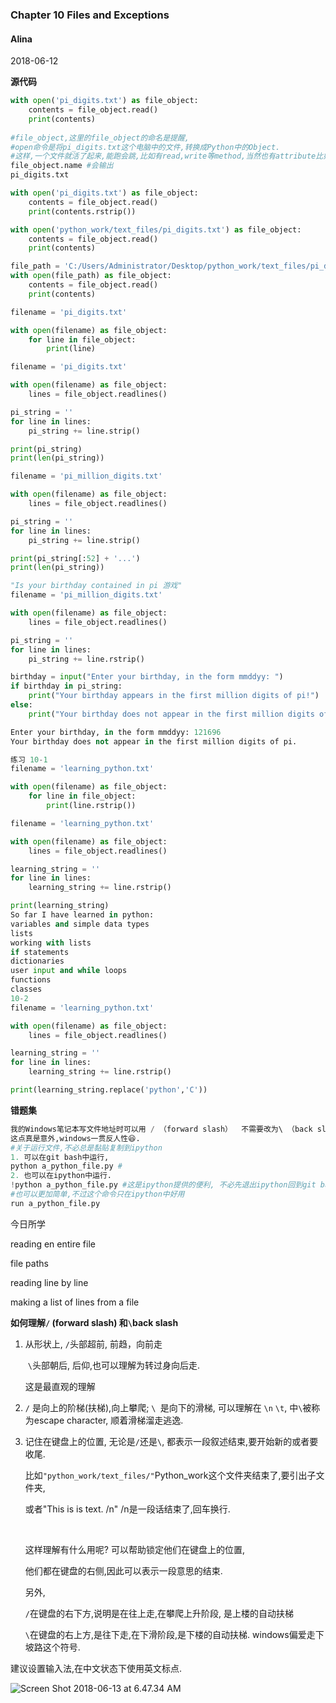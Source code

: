 ### Chapter 10 Files and Exceptions

#### Alina

2018-06-12

**源代码**

```python
with open('pi_digits.txt') as file_object:
    contents = file_object.read()
    print(contents)
    
#file_object,这里的file_object的命名是提醒,
#open命令是将pi_digits.txt这个电脑中的文件,转换成Python中的Object.
#这样,一个文件就活了起来,能跑会跳,比如有read,write等method,当然也有attribute比如
file_object.name #会输出
pi_digits.txt

with open('pi_digits.txt') as file_object:
    contents = file_object.read()
    print(contents.rstrip())

with open('python_work/text_files/pi_digits.txt') as file_object:
    contents = file_object.read()
    print(contents)

file_path = 'C:/Users/Administrator/Desktop/python_work/text_files/pi_digits.txt'
with open(file_path) as file_object:
    contents = file_object.read()
    print(contents)

filename = 'pi_digits.txt'

with open(filename) as file_object:
    for line in file_object:
        print(line)

filename = 'pi_digits.txt'

with open(filename) as file_object:
    lines = file_object.readlines()

pi_string = ''
for line in lines:
    pi_string += line.strip()

print(pi_string)
print(len(pi_string))

filename = 'pi_million_digits.txt'

with open(filename) as file_object:
    lines = file_object.readlines()

pi_string = ''
for line in lines:
    pi_string += line.strip()

print(pi_string[:52] + '...')
print(len(pi_string))

"Is your birthday contained in pi 游戏"
filename = 'pi_million_digits.txt'

with open(filename) as file_object:
    lines = file_object.readlines()

pi_string = ''
for line in lines:
    pi_string += line.rstrip()

birthday = input("Enter your birthday, in the form mmddyy: ")
if birthday in pi_string:
    print("Your birthday appears in the first million digits of pi!")
else:
    print("Your birthday does not appear in the first million digits of pi.")

Enter your birthday, in the form mmddyy: 121696
Your birthday does not appear in the first million digits of pi.

练习 10-1
filename = 'learning_python.txt'

with open(filename) as file_object:
    for line in file_object:
        print(line.rstrip())

filename = 'learning_python.txt'

with open(filename) as file_object:
    lines = file_object.readlines()

learning_string = ''
for line in lines:
    learning_string += line.rstrip()

print(learning_string)
So far I have learned in python:
variables and simple data types
lists
working with lists
if statements
dictionaries
user input and while loops
functions
classes
10-2
filename = 'learning_python.txt'

with open(filename) as file_object:
    lines = file_object.readlines()

learning_string = ''
for line in lines:
    learning_string += line.rstrip()

print(learning_string.replace('python','C'))
```

**错题集**

```python
我的Windows笔记本写文件地址时可以用 / （forward slash）  不需要改为\ （back slash）
这点真是意外,windows一贯反人性😆.
#关于运行文件,不必总是黏贴复制到ipython
1. 可以在git bash中运行, 
python a_python_file.py #
2. 也可以在ipython中运行. 
!python a_python_file.py #这是ipython提供的便利, 不必先退出ipython回到git bash中,运行文件,然后再回来.
#也可以更加简单,不过这个命令只在ipython中好用
run a_python_file.py
```

今日所学

reading en entire file

file paths

reading line by line

making a list of lines from a file



**如何理解`/` (forward slash) 和`\`back slash**

1. 从形状上, `/`头部超前, 前趋，向前走

   ​                `\`头部朝后, 后仰,也可以理解为转过身向后走. 

   这是最直观的理解

2. `/` 是向上的阶梯(扶梯),向上攀爬; `\ `是向下的滑梯, 可以理解在 `\n`  `\t`, 中`\`被称为escape character, 顺着滑梯溜走逃逸.

3. 记住在键盘上的位置, 无论是`/`还是`\`, 都表示一段叙述结束,要开始新的或者要收尾.

   比如`"python_work/text_files/"`Python_work这个文件夹结束了,要引出子文件夹,

   或者"This is is text. /n" /n是一段话结束了,回车换行.

   ​

   这样理解有什么用呢? 可以帮助锁定他们在键盘上的位置,

   他们都在键盘的右侧,因此可以表示一段意思的结束.

   另外, 

   `/`在键盘的右下方,说明是在往上走,在攀爬上升阶段, 是上楼的自动扶梯

   `\`在键盘的右上方,是往下走,在下滑阶段,是下楼的自动扶梯. windows偏爱走下坡路这个符号.





建议设置输入法,在中文状态下使用英文标点.

![Screen Shot 2018-06-13 at 6.47.34 AM](https://github.com/M-DFK/English/blob/master/31.%E5%AE%9E%E8%B7%B5_PythonCrashCourse/images/Screen%20Shot%202018-06-13%20at%206.47.34%20AM.png?raw=true)



